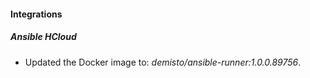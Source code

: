 
#### Integrations

##### Ansible HCloud

- Updated the Docker image to: *demisto/ansible-runner:1.0.0.89756*.
